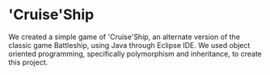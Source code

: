 # 'Cruise'Ship

We created a simple game of 'Cruise'Ship, an alternate version of the classic game Battleship, using Java through Eclipse IDE. We used object oriented programming, specifically polymorphism and inheritance, to create this project.
